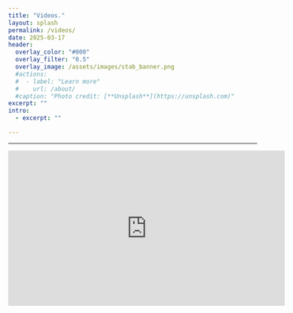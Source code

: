 ```yaml
---
title: "Videos."
layout: splash
permalink: /videos/
date: 2025-03-17
header:
  overlay_color: "#000"
  overlay_filter: "0.5"
  overlay_image: /assets/images/stab_banner.png
  #actions:
  #  - label: "Learn more"
  #    url: /about/
  #caption: "Photo credit: [**Unsplash**](https://unsplash.com)"
excerpt: ""
intro:
  - excerpt: ""

---
```

---

<iframe width="560" height="315" src="https://youtu.be/9hx-zV4l4iE?feature=shared" title="YouTube video player" frameborder="0" allow="accelerometer; autoplay; clipboard-write; encrypted-media; gyroscope; picture-in-picture; web-share" allowfullscreen></iframe>
